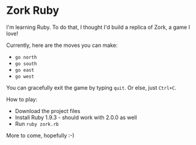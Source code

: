 # Zork Ruby

I'm learning Ruby. To do that, I thought I'd build a replica of Zork, a game I love!

Currently, here are the moves you can make:
* `go north`
* `go south`
* `go east`
* `go west`

You can gracefully exit the game by typing `quit`. Or else, just `Ctrl+C`.

How to play:
* Download the project files
* Install Ruby 1.9.3 - should work with 2.0.0 as well
* Run `ruby zork.rb`

More to come, hopefully :-)